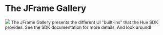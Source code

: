 The JFrame Gallery
==================
<a target="JFrameGallery"><img src="/jframegallery/static/art/jframegallery.png" class="help-logo"/></a>
The JFrame Gallery presents the different
UI "built-ins" that the Hue SDK
provides.  See the SDK documentation
for more details.  And look around!

